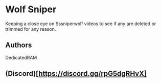 # Wolf Sniper

Keeping a close eye on Sssniperwolf videos to see if any are deleted or trimmed for any reason.

## Authors

DedicatedRAM


## (Discord)[https://discord.gg/rpG5dgRHvX]
